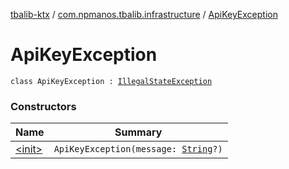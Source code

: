[tbalib-ktx](../../index.md) / [com.npmanos.tbalib.infrastructure](../index.md) / [ApiKeyException](./index.md)

# ApiKeyException

`class ApiKeyException : `[`IllegalStateException`](https://kotlinlang.org/api/latest/jvm/stdlib/kotlin/-illegal-state-exception/index.html)

### Constructors

| Name | Summary |
|---|---|
| [&lt;init&gt;](-init-.md) | `ApiKeyException(message: `[`String`](https://kotlinlang.org/api/latest/jvm/stdlib/kotlin/-string/index.html)`?)` |
